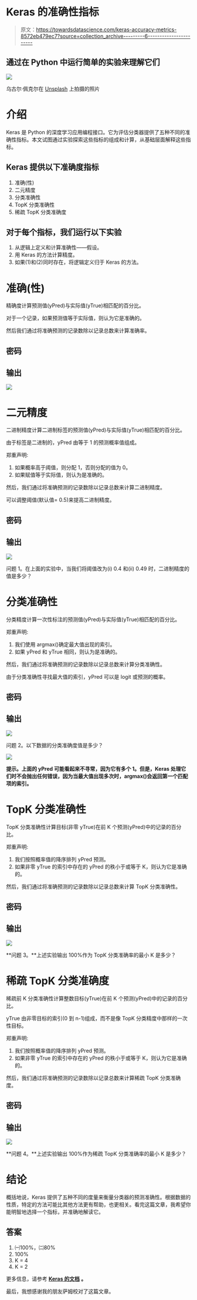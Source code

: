 # Keras 的准确性指标

> 原文：<https://towardsdatascience.com/keras-accuracy-metrics-8572eb479ec7?source=collection_archive---------6----------------------->

## 通过在 Python 中运行简单的实验来理解它们

![](img/ebb3d71000f9eafcabf8113086ef7865.png)

乌古尔·佩克尔在 [Unsplash](https://unsplash.com?utm_source=medium&utm_medium=referral) 上拍摄的照片

# 介绍

Keras 是 Python 的深度学习应用编程接口。它为评估分类器提供了五种不同的准确性指标。本文试图通过实验探索这些指标的组成和计算，从基础层面解释这些指标。

## Keras 提供以下准确度指标

1.  准确(性)
2.  二元精度
3.  分类准确性
4.  TopK 分类准确性
5.  稀疏 TopK 分类准确度

## 对于每个指标，我们运行以下实验

1.  从逻辑上定义和计算准确性——假设。
2.  用 Keras 的方法计算精度。
3.  如果(1)和(2)同时存在，将逻辑定义归于 Keras 的方法。

# 准确(性)

精确度计算预测值(yPred)与实际值(yTrue)相匹配的百分比。

对于一个记录，如果预测值等于实际值，则认为它是准确的。

然后我们通过将准确预测的记录数除以记录总数来计算准确率。

## 密码

## 输出

![](img/76064cba35eedbcef033e57d598d3049.png)

# 二元精度

二进制精度计算二进制标签的预测值(yPred)与实际值(yTrue)相匹配的百分比。

由于标签是二进制的，yPred 由等于 1 的预测概率值组成。

郑重声明:

1.  如果概率高于阈值，则分配 1，否则分配的值为 0。
2.  如果赋值等于实际值，则认为是准确的。

然后，我们通过将准确预测的记录数除以记录总数来计算二进制精度。

可以调整阈值(默认值= 0.5)来提高二进制精度。

## 密码

## 输出

![](img/42b62309f94d7f6ee8442c2fd497c2d9.png)

问题 1。在上面的实验中，当我们将阈值改为(i) 0.4 和(ii) 0.49 时，二进制精度的值是多少？

# 分类准确性

分类精度计算一次性标注的预测值(yPred)与实际值(yTrue)相匹配的百分比。

郑重声明:

1.  我们使用 argmax()确定最大值出现的索引。
2.  如果 yPred 和 yTrue 相同，则认为是准确的。

然后，我们通过将准确预测的记录数除以记录总数来计算分类准确性。

由于分类准确性寻找最大值的索引，yPred 可以是 logit 或预测的概率。

## 密码

## 输出

![](img/b2b49def277b9a55cf6793611a42780b.png)

问题 2。以下数据的分类准确度值是多少？

![](img/31cad78f4ad3a0a2c03aae7c3c7c5059.png)

**提示。上面的 yPred 可能看起来不寻常，因为它有多个 1。但是，Keras 处理它们时不会抛出任何错误，因为当最大值出现多次时，argmax()会返回第一个匹配项的索引。**

# TopK 分类准确性

TopK 分类准确性计算目标(非零 yTrue)在前 K 个预测(yPred)中的记录的百分比。

郑重声明:

1.  我们按照概率值的降序排列 yPred 预测。
2.  如果非零 yTrue 的索引中存在的 yPred 的秩小于或等于 K，则认为它是准确的。

然后，我们通过将准确预测的记录数除以记录总数来计算 TopK 分类准确性。

## 密码

## 输出

![](img/b298757396e7ed0075f52dd3b3093c24.png)

**问题 3。**上述实验输出 100%作为 TopK 分类准确率的最小 K 是多少？

# 稀疏 TopK 分类准确度

稀疏前 K 分类准确性计算整数目标(yTrue)在前 K 个预测(yPred)中的记录的百分比。

yTrue 由非零目标的索引(0 到 n-1)组成，而不是像 TopK 分类精度中那样的一次性目标。

郑重声明:

1.  我们按照概率值的降序排列 yPred 预测。
2.  如果非零 yTrue 的索引中存在的 yPred 的秩小于或等于 K，则认为它是准确的。

然后，我们通过将准确预测的记录数除以记录总数来计算稀疏 TopK 分类准确度。

## 密码

## 输出

![](img/8e5e1bf763d0ccb8aee65363a8937b42.png)

**问题 4。**上述实验输出 100%作为稀疏 TopK 分类准确率的最小 K 是多少？

# 结论

概括地说，Keras 提供了五种不同的度量来衡量分类器的预测准确性。根据数据的性质，特定的方法可能比其他方法更有帮助，也更相关。看完这篇文章，我希望你能明智地选择一个指标，并准确地解读它。

## 答案

1.  ㈠100%，㈡80%
2.  100%
3.  K = 4
4.  K = 2

更多信息，请参考 [**Keras 的文档**](https://keras.io/api/metrics/accuracy_metrics/) **。**

最后，我想感谢我的朋友萨姆校对了这篇文章。